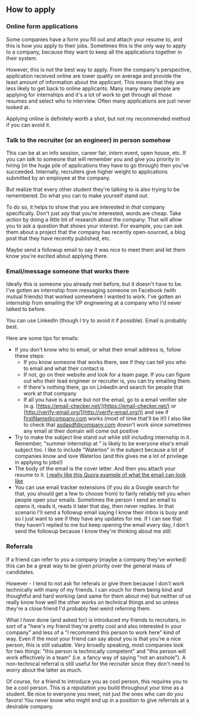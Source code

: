 ## How to apply

### Online form applications

Some companies have a form you fill out and attach your resume to, and this is how you apply to their jobs. Sometimes this is the only way to apply to a company, because they want to keep all the applications together in their system.

However, this is not the best way to apply. From the company's perspective, application received online are lower quality on average and provide the least amount of information about the applicant. This means that they are less likely to get back to online applicants. Many many many people are applying for internships and it's a lot of work to get through all those resumes and select who to interview. Often many applications are just never looked at.

Applying online is definitely worth a shot, but not my recommended method if you can avoid it.


### Talk to the recruiter (or an engineer) in person somehow

This can be at an info session, career fair, intern event, open house, etc. If you can talk to someone that will remember you and give you priority in hiring (in the huge pile of applications they have to go through) then you've succeeded. Internally, recruiters give higher weight to applications submitted by an employee at the company.

But realize that every other student they're talking to is also trying to be remembered. Do what you can to make yourself stand out.

To do so, it helps to show that you are interested in _that_ company specifically. Don't just _say_ that you're interested, words are cheap. Take _action_ by doing a little bit of research about the company. That will allow you to ask a question that shows your interest. For example, you can ask them about a project that the company has recently open-sourced, a blog post that they have recently published, etc.

Maybe send a followup email to say it was nice to meet them and let them know you're excited about applying there.


### Email/message someone that works there

Ideally this is someone you already met before, but it doesn't have to be. I've gotten an internship from messaging someone on Facebook (with mutual friends) that worked somewhere I wanted to work. I've gotten an internship from emailing the VP engineering at a company who I'd never talked to before.

You can use LinkedIn (though I try to avoid it if possible). Email is probably best.

Here are some tips for emails:

- If you don't know who to email, or what their email address is, follow these steps:
   - If you know someone that works there, see if they can tell you who to email and what their contact is
   - If not, go on their website and look for a team page. If you can figure out who their lead engineer or recruiter is, you can try emailing them.
   - If there's nothing there, go on LinkedIn and search for people that work at that company
   - If all you have is a name but not the email, go to a email verifier site (e.g. [https://email-checker.net/](https://email-checker.net/) or [http://verify-email.org/](http://verify-email.org/)) and see if firstName@company.com works (most of time that'll be it!) I also like to check that asdasdf@company.com doesn't work since sometimes any email at their domain will come out positive
- Try to make the subject line stand out while still including internship in it. Remember, "summer internship at <company name>" is likely to be everyone else's email subject too. I like to include "Waterloo" in the subject because a lot of companies know and love Waterloo (and this gives me a lot of privilege in applying to jobs!)
- The body of the email is the cover letter. And then you attach your resume to it. [I really like this Quora example of what the email can look like](https://www.quora.com/What-are-some-examples-of-a-good-cover-letter-when-applying-to-startups/answer/Aline-Lerner?srid=Tf20)
- You can use email tracker extensions (if you do a Google search for that, you should get a few to choose from) to fairly reliably tell you when people open your emails. Sometimes the person I send an email to opens it, reads it, reads it later that day, then never replies. In that scenario I'll send a followup email saying I know their inbox is busy and so I just want to see if they have any updates for me. If I can see that they haven't replied to me but keep opening the email every day, I don't send the followup because I know they're thinking about me still


### Referrals

If a friend can refer to you a company (maybe a company they've worked) this can be a great way to be given priority over the general mass of candidates.

However - I tend to not ask for referals or give them because I don't work technically with many of my friends. I can vouch for them being kind and thoughtful and hard working (and same for them about me) but neither of us really know how well the other works on technical things and so unless they're a close friend I'd probably feel weird referring them.

What I *have* done (and asked for) is introduced my friends to recruiters, in sort of a "here's my friend they're pretty cool and also interested in your company" and less of a "I recommend this person to work here" kind of way. Even if the most your friend can say about you is that you're a nice person, this is still valuable. Very broadly speaking, most companies look for two things: "this person is technically competent" and "this person will work effectively in a team" (i.e. a fancy way of saying "not an asshole"). A non-technical referral is still useful for the recruiter since they don't need to worry about the latter as much.

Of course, for a friend to introduce you as cool person, this requires you to be a cool person. This is a reputation you build throughout your time as a student. Be nice to everyone you meet, not just the ones who can do you favors! You never know who might end up in a position to give referrals at a desirable company.
